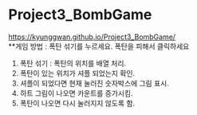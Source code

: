 # Project3_BombGame  
https://kyunggwan.github.io/Project3_BombGame/  
**게임 방법 : 폭탄 섞기를 누르세요. 폭탄을 피해서 클릭하세요

1. 폭탄 섞기 : 폭탄의 위치를 배열 처리.
2. 폭탄이 있는 위치가 셔플 되었는지 확인.
3. 셔플이 되었다면 현재 눌러진 숫자박스에 그림 표시.
4. 하트 그림이 나오면 카운트를 증가시킴.
5. 폭탄이 나오면 다시 눌러지지 않도록 함.
